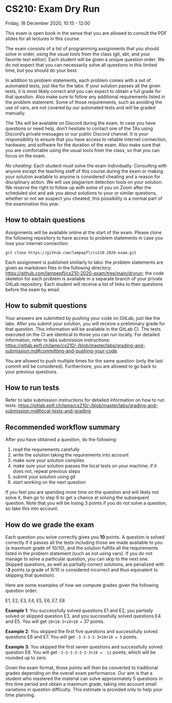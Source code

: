# CS210: Exam Dry Run

Friday, 18 December 2020, 10:15 - 12:00

This exam is open book in the sense that you are allowed to consult the PDF slides for all lectures in this course.

The exam consists of a list of programming assignments that you should solve in order, using the usual tools from the class (git, sbt, and your favorite text editor). Each student will be given a unique question order. We do not expect that you can necessarily solve all questions in this limited time, but you should do your best.

In addition to problem statements, each problem comes with a set of automated tests, just like for the labs. If your solution passes all the given tests, it is most likely correct and you can expect to obtain a full grade for that question. Also make sure to follow any additional requirements listed in the problem statement. Some of those requirements, such as avoiding the use of vars, are not covered by our automated tests and will be graded manually.

The TAs will be available on Discord during the exam. In case you have questions or need help, don’t hesitate to contact one of the TAs using Discord’s private messages or our public Discord channel. It is your responsibility to ensure that you have access to reliable internet connection, hardware, and software for the duration of the exam. Also make sure that you are comfortable using the usual tools from the class, so that you can focus on the exam.

*No cheating*: Each student must solve the exam individually. Consulting with anyone except the teaching staff of this course during the exam or making your solution available to anyone is considered cheating and a reason for disciplinary action. We will use plagiarism detection tools on your solution. We reserve the right to follow up with some of you on Zoom after the scheduled slot and ask you about solutions to your or similar questions, whether or not we suspect you cheated; this possibility is a normal part of the examination this year.

## How to obtain questions

Assignments will be available online at the start of the exam. Please clone the following repository to have access to problem statements in case you lose your internet connection:

```
git clone https://github.com/lampepfl/cs210-2020-exam.git
```

Each assignment is published similarly to labs: the problem statements are given as markdown files in the following directory: https://github.com/lampepfl/cs210-2020-exam/tree/main/dryrun; the code skeleton for each problem is available in a separate branch of your private GitLab repository. Each student will receive a list of links to their questions before the exam by email.

## How to submit questions

Your answers are submitted by pushing your code on GitLab, just like the labs. After you submit your solution, you will receive a preliminary grade for that question. This information will be available in the GitLab CI. The tests executed on the CI are identical to those you can run locally. For detailed information, refer to labs submission instructions: https://gitlab.epfl.ch/lamp/cs210/-/blob/master/labs/grading-and-submission.md#committing-and-pushing-your-code.

You are allowed to push multiple times for the same question (only the last commit will be considered). Furthermore, you are allowed to go back to your previous questions.

## How to run tests

Refer to labs submission instructions for detailed information on how to run tests: https://gitlab.epfl.ch/lamp/cs210/-/blob/master/labs/grading-and-submission.md#local-tests-and-grading

## Recommended workflow summary

After you have obtained a question, do the following:

1. read the requirements carefully
2. write the solution taking the requirements into account
3. make sure your solution compiles
4. make sure your solution passes the local tests on your machine; if it does not, repeat previous steps
5. submit your solution using git
6. start working on the next question

If you feel you are spending more time on the question and will likely not solve it, then go to step 6 to get a chance at solving the subsequent question. Note that you will be losing 3 points if you do not solve a question, so take this into account.

## How do we grade the exam

Each question you solve correctly gives you **10** points. A question is solved correctly if it passes all the tests including those we made available to you (a maximum grade of 10/10), and the solution fulfills all the requirements listed in the problem statement (such as not using vars). If you do not manage to solve a particular question, you can skip to the next one. Skipped questions, as well as partially correct solutions, are penalized with **-3** points (a grade of 9/10 is considered incorrect and thus equivalent to skipping that question).

Here are some examples of how we compute grades given the following question order:

E1, E2, E3, E4, E5, E6, E7, E8

**Example 1**:
You successfully solved questions E1 and E2, you partially solved or skipped question E3, and you successfully solved questions E4 and E5. You will get `10+10-3+10+10 =` 37 points.

**Example 2**:
You skipped the first five questions and successfully solved questions E6 and E7. You will get `-3-3-3-3-3+10+10 = 5` points.

**Example 3**:
You skipped the first seven questions and successfully solved question E8. You will get `-3-3-3-3-3-3-3+10 = -11` points, which will be rounded up to zero.

Given the exam format, those points will then be converted to traditional grades depending on the overall exam performance. Our aim is that a student who mastered the material can solve approximately 5 questions in this time period and obtain a maximum grade, taking into account small variations in question difficulty. This estimate is provided only to help your time planning.
